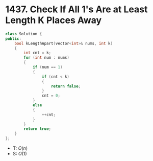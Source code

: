 # 1437. Check If All 1's Are at Least Length K Places Away

```cpp
class Solution {
public:
    bool kLengthApart(vector<int>& nums, int k)
    {
        int cnt = k;
        for (int num : nums)
        {
            if (num == 1)
            {
                if (cnt < k)
                {
                    return false;
                }
                cnt = 0;
            }
            else
            {
                ++cnt;
            }
        }
        return true;
    }
};
```

- T: $O(n)$
- S: $O(1)$
